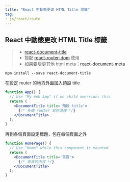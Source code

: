 ```yaml
---
title: "React 中動態更改 HTML Title 標籤"
tag: 
- js/react/route
---
```


##  React 中動態更改 HTML Title 標籤
>- [react-document-title](https://github.com/gaearon/react-document-title)
>- 搭配 [react-router-dom](react-router-dom.md) 使用
>- 如果要變更其他 html meta：[react-document-meta](https://github.com/kodyl/react-document-meta)

```shell
npm install --save react-document-title
```

在設定 router 的地方外面加入預設 title
```jsx
function App() {
  // Use "My Web App" if no child overrides this
  return (
    <DocumentTitle title='預設 title'>
      {/* 多個 router 寫在這裡 */}
    </DocumentTitle>
  );
}
```

再到各個頁面設定標題，包在每個頁面之外
```jsx
function HomePage() {
  // Use "Home" while this component is mounted
  return (
    <DocumentTitle title='首頁'>
      {/* 首頁的內容 */}
    </DocumentTitle>
  );
}
```